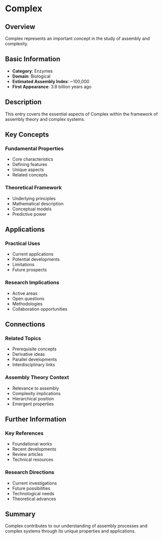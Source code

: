 # Complex

## Overview

Complex represents an important concept in the study of assembly and complexity.

## Basic Information

- **Category**: Enzymes
- **Domain**: Biological
- **Estimated Assembly Index**: ~100,000
- **First Appearance**: 3.8 billion years ago

## Description

This entry covers the essential aspects of Complex within the framework of assembly theory and complex systems.

## Key Concepts

### Fundamental Properties
- Core characteristics
- Defining features
- Unique aspects
- Related concepts

### Theoretical Framework
- Underlying principles
- Mathematical description
- Conceptual models
- Predictive power

## Applications

### Practical Uses
- Current applications
- Potential developments
- Limitations
- Future prospects

### Research Implications
- Active areas
- Open questions
- Methodologies
- Collaboration opportunities

## Connections

### Related Topics
- Prerequisite concepts
- Derivative ideas
- Parallel developments
- Interdisciplinary links

### Assembly Theory Context
- Relevance to assembly
- Complexity implications
- Hierarchical position
- Emergent properties

## Further Information

### Key References
- Foundational works
- Recent developments
- Review articles
- Technical resources

### Research Directions
- Current investigations
- Future possibilities
- Technological needs
- Theoretical advances

## Summary

Complex contributes to our understanding of assembly processes and complex systems through its unique properties and applications.
